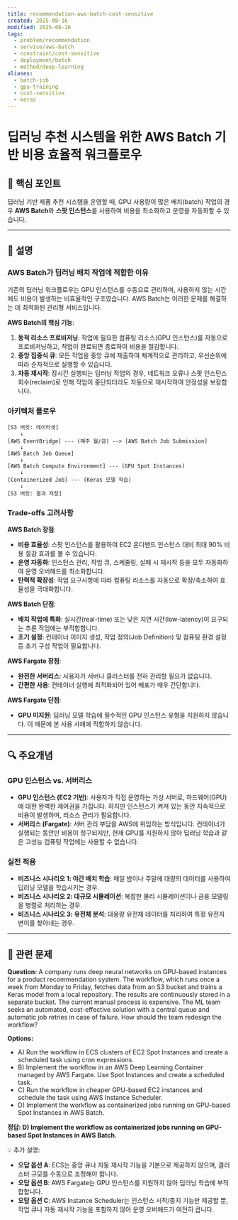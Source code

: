 ```yaml
---
title: recommendation-aws-batch-cost-sensitive
created: 2025-08-16
modified: 2025-08-16
tags:
  - problem/recommendation
  - service/aws-batch
  - constraint/cost-sensitive
  - deployment/batch
  - method/deep-learning
aliases:
  - batch-job
  - gpu-training
  - cost-sensitive
  - keras
---
```


# 딥러닝 추천 시스템을 위한 AWS Batch 기반 비용 효율적 워크플로우

## 🎯 핵심 포인트

딥러닝 기반 제품 추천 시스템을 운영할 때, GPU 사용량이 많은 배치(batch) 작업의 경우 **AWS Batch**와 **스팟 인스턴스**를 사용하여 비용을 최소화하고 운영을 자동화할 수 있습니다.

-----

## 📝 설명

### AWS Batch가 딥러닝 배치 작업에 적합한 이유

기존의 딥러닝 워크플로우는 GPU 인스턴스를 수동으로 관리하며, 사용하지 않는 시간에도 비용이 발생하는 비효율적인 구조였습니다. AWS Batch는 이러한 문제를 해결하는 데 최적화된 관리형 서비스입니다.

**AWS Batch의 핵심 기능**:

1.  **동적 리소스 프로비저닝**: 작업에 필요한 컴퓨팅 리소스(GPU 인스턴스)를 자동으로 프로비저닝하고, 작업이 완료되면 종료하여 비용을 절감합니다.
2.  **중앙 집중식 큐**: 모든 작업을 중앙 큐에 제출하여 체계적으로 관리하고, 우선순위에 따라 순차적으로 실행할 수 있습니다.
3.  **자동 재시작**: 장시간 실행되는 딥러닝 작업의 경우, 네트워크 오류나 스팟 인스턴스 회수(reclaim)로 인해 작업이 중단되더라도 자동으로 재시작하여 안정성을 보장합니다.

### 아키텍처 플로우

```
[S3 버킷: 데이터셋]
    ↓
[AWS EventBridge] --- (매주 월/금) --> [AWS Batch Job Submission]
    ↓
[AWS Batch Job Queue]
    ↓
[AWS Batch Compute Environment] --- (GPU Spot Instances)
    ↓
[Containerized Job] --- (Keras 모델 학습)
    ↓
[S3 버킷: 결과 저장]
```

### Trade-offs 고려사항

**AWS Batch 장점**:

  * **비용 효율성**: 스팟 인스턴스를 활용하여 EC2 온디맨드 인스턴스 대비 최대 90% 비용 절감 효과를 볼 수 있습니다.
  * **운영 자동화**: 인스턴스 관리, 작업 큐, 스케줄링, 실패 시 재시작 등을 모두 자동화하여 운영 오버헤드를 최소화합니다.
  * **탄력적 확장성**: 작업 요구사항에 따라 컴퓨팅 리소스를 자동으로 확장/축소하여 효율성을 극대화합니다.

**AWS Batch 단점**:

  * **배치 작업에 특화**: 실시간(real-time) 또는 낮은 지연 시간(low-latency)이 요구되는 추론 작업에는 부적합합니다.
  * **초기 설정**: 컨테이너 이미지 생성, 작업 정의(Job Definition) 및 컴퓨팅 환경 설정 등 초기 구성 작업이 필요합니다.

**AWS Fargate 장점**:

  * **완전한 서버리스**: 사용자가 서버나 클러스터를 전혀 관리할 필요가 없습니다.
  * **간편한 사용**: 컨테이너 실행에 최적화되어 있어 배포가 매우 간단합니다.

**AWS Fargate 단점**:

  * **GPU 미지원**: 딥러닝 모델 학습에 필수적인 GPU 인스턴스 유형을 지원하지 않습니다. 이 때문에 본 사용 사례에 적합하지 않습니다.

-----

## 🔍 주요개념

### GPU 인스턴스 vs. 서버리스

  * **GPU 인스턴스 (EC2 기반)**: 사용자가 직접 운영하는 가상 서버로, 하드웨어(GPU)에 대한 완벽한 제어권을 가집니다. 하지만 인스턴스가 켜져 있는 동안 지속적으로 비용이 발생하며, 리소스 관리가 필요합니다.
  * **서버리스 (Fargate)**: 서버 관리 부담을 AWS에 위임하는 방식입니다. 컨테이너가 실행되는 동안만 비용이 청구되지만, 현재 GPU를 지원하지 않아 딥러닝 학습과 같은 고성능 컴퓨팅 작업에는 사용할 수 없습니다.

### 실전 적용

  * **비즈니스 시나리오 1: 야간 배치 학습**: 매일 밤이나 주말에 대량의 데이터를 사용하여 딥러닝 모델을 학습시키는 경우.
  * **비즈니스 시나리오 2: 대규모 시뮬레이션**: 복잡한 물리 시뮬레이션이나 금융 모델링을 병렬로 처리하는 경우.
  * **비즈니스 시나리오 3: 유전체 분석**: 대용량 유전체 데이터를 처리하여 특정 유전자 변이를 찾아내는 경우.

-----

## 📝 관련 문제

**Question:** A company runs deep neural networks on GPU-based instances for a product recommendation system. The workflow, which runs once a week from Monday to Friday, fetches data from an S3 bucket and trains a Keras model from a local repository. The results are continuously stored in a separate bucket. The current manual process is expensive. The ML team seeks an automated, cost-effective solution with a central queue and automatic job retries in case of failure. How should the team redesign the workflow?

**Options:**

  - A) Run the workflow in ECS clusters of EC2 Spot Instances and create a scheduled task using cron expressions.
  - B) Implement the workflow in an AWS Deep Learning Container managed by AWS Fargate. Use Spot Instances and create a scheduled task.
  - C) Run the workflow in cheaper GPU-based EC2 instances and schedule the task using AWS Instance Scheduler.
  - D) Implement the workflow as containerized jobs running on GPU-based Spot Instances in AWS Batch.

**정답: D) Implement the workflow as containerized jobs running on GPU-based Spot Instances in AWS Batch.**

💡 추가 설명:

  * **오답 옵션 A**: ECS는 중앙 큐나 자동 재시작 기능을 기본으로 제공하지 않으며, 클러스터 규모를 수동으로 조정해야 합니다.
  * **오답 옵션 B**: AWS Fargate는 GPU 인스턴스를 지원하지 않아 딥러닝 학습에 부적합합니다.
  * **오답 옵션 C**: AWS Instance Scheduler는 인스턴스 시작/중지 기능만 제공할 뿐, 작업 큐나 자동 재시작 기능을 포함하지 않아 운영 오버헤드가 여전히 큽니다.